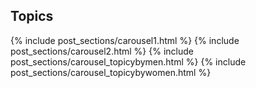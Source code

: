 <!-- ---
layout: post
title: "Top Words"
# subtitle: "because they lacked opposable thumbs and the brainpower to build a space program."
background: ''
--- -->

## Topics

{% include post_sections/carousel1.html %}
{% include post_sections/carousel2.html %}
{% include post_sections/carousel_topicybymen.html %}
{% include post_sections/carousel_topicybywomen.html %}
